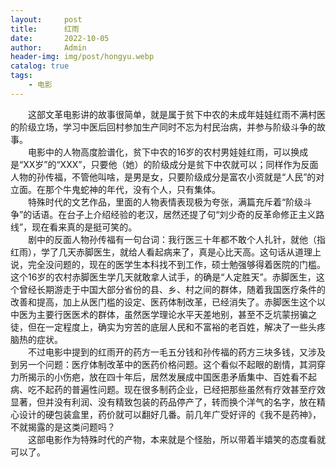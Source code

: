 ```yaml
---
layout:     post
title:      红雨
date:       2022-10-05
author:     Admin
header-img: img/post/hongyu.webp
catalog: true
tags:
    - 电影
---
```

&emsp;&emsp;这部文革电影讲的故事很简单，就是属于贫下中农的未成年娃娃红雨不满村医的阶级立场，学习中医后回村参加生产同时不忘为村民治病，并参与阶级斗争的故事。
<br>
&emsp;&emsp;电影中的人物高度脸谱化，贫下中农的16岁的农村男娃娃红雨，可以换成是“XX岁”的“XXX”，只要他（她）的阶级成分是贫下中农就可以；同样作为反面人物的孙传福，不管他叫啥，是男是女，只要阶级成分是富农小资就是“人民”的对立面。在那个牛鬼蛇神的年代，没有个人，只有集体。
<br>
&emsp;&emsp;特殊时代的文艺作品，里面的人物表情表现极为夸张，满篇充斥着“阶级斗争”的话语。在台子上介绍经验的老汉，居然还提了句“刘少奇的反革命修正主义路线”，现在看来真的是挺可笑的。
<br>
&emsp;&emsp;剧中的反面人物孙传福有一句台词：我行医三十年都不敢个人扎针，就他（指红雨），学了几天赤脚医生，就给人看起病来了，真是心比天高。这句话从道理上说，完全没问题的，现在的医学生本科找不到工作，硕士勉强够得着医院的门槛。这个16岁的农村赤脚医生学几天就敢拿人试手，的确是“人定胜天”。赤脚医生，这个曾经长期游走于中国大部分省份的县、乡、村之间的群体，随着我国医疗条件的改善和提高，加上从医门槛的设定、医药体制改革，已经消失了。赤脚医生这个以中医为主要行医医术的群体，虽然医学理论水平天差地别，甚至不乏坑蒙拐骗之徒，但在一定程度上，确实为穷苦的底层人民和不富裕的老百姓，解决了一些头疼脑热的症状。
<br>
&emsp;&emsp;不过电影中提到的红雨开的药方一毛五分钱和孙传福的药方三块多钱，又涉及到另一个问题：医疗体制改革中的医药价格问题。这个看似不起眼的剧情，其洞穿力所揭示的小伤疤，放在四十年后，居然发展成中国医患矛盾集中、百姓看不起病、吃不起药的普遍性问题。现在很多制药企业，已经把那些虽然有疗效甚至疗效显著，但并没有利润、没有精致包装的药品停产了，转而换个洋气的名字，放在精心设计的硬包装盒里，药价就可以翻好几番。前几年广受好评的《我不是药神》，不就揭露的是这类问题吗？
<br>
&emsp;&emsp;这部电影作为特殊时代的产物，本来就是个怪胎，所以带着半嬉笑的态度看就可以了。